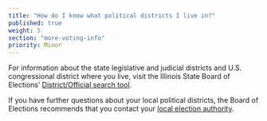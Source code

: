 ```yaml
---
title: "How do I know what political districts I live in?"
published: true
weight: 5
section: "more-voting-info"
priority: Minor
---
```


For information about the state legislative and judicial districts and U.S. congressional district where you live, visit the Illinois State Board of Elections’ [District/Official search tool](http://www.elections.il.gov/DistrictLocator/DistrictOfficialSearchByAddress.aspx).  

If you have further questions about your local political districts, the Board of Elections recommends that you contact your [local election authority](http://www.elections.il.gov/ElectionAuthorities/ElecAuthorityList.aspx?Selected=Election%20Authorities).
